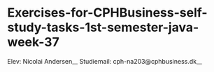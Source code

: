 # Exercises-for-CPHBusiness-self-study-tasks-1st-semester-java-week-37

Elev: Nicolai Andersen__
Studiemail: cph-na203@cphbusiness.dk__
